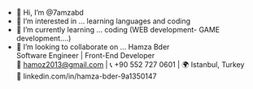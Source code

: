 - 👋 Hi, I’m @7amzabd
- 👀 I’m interested in ... learning languages and coding 
- 🌱 I’m currently learning ... coding (WEB development- GAME development....)
- 💞️ I’m looking to collaborate on ... 
Hamza Bder  
Software Engineer | Front-End Developer  
📧 hamoz2013@gmail.com | 📞 +90 552 727 0601 | 🌍 Istanbul, Turkey  
🔗 linkedin.com/in/hamza-bder-9a1350147

<!---
7amzabd/7amzabd is a ✨ special ✨ repository because its `README.md` (this file) appears on your GitHub profile.
You can click the Preview link to take a look at your changes.
--->
